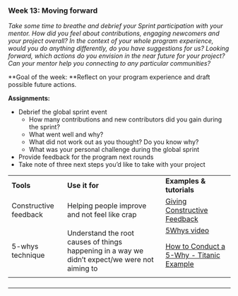 

### **Week 13: Moving forward**

_Take some time to breathe and debrief your Sprint participation with your mentor. How did you feel about contributions, engaging newcomers and your project overall? In the context of your whole program experience, would you do anything differently, do you have suggestions for us? Looking forward, which actions do you envision in the near future for your project? Can your mentor help you connecting to any particular communities?_

**Goal of the week: **Reflect on your program experience and draft possible future actions.

**Assignments:**



*   Debrief the global sprint event
    *   How many contributions and new contributors did you gain during the sprint?
    *   What went well and why?
    *   What did not work out as you thought? Do you know why?
    *   What was your personal challenge during the global sprint
*   Provide feedback for the program next rounds
*   Take note of three next steps you’d like to take with your project

<table>
  <tr>
   <td>
<strong>Tools</strong>
   </td>
   <td><strong>Use it for</strong>
   </td>
   <td><strong>Examples & tutorials</strong>
   </td>
  </tr>
  <tr>
   <td>Constructive feedback
   </td>
   <td>Helping people improve and not feel like crap
   </td>
   <td><a href="https://www.dummies.com/business/human-resources/employee-relations/giving-constructive-feedback/">Giving Constructive Feedback</a>
   </td>
  </tr>
  <tr>
   <td>5-whys technique
   </td>
   <td>Understand the root causes of things happening in a way we didn’t expect/we were not aiming to
   </td>
   <td><a href="https://www.youtube.com/watch?v=SckACO-pzoM">5Whys video</a>
<p>
<a href="https://www.youtube.com/watch?v=38RlXdr4Np0">How to Conduct a 5-Why - Titanic Example</a>
   </td>
  </tr>
</table>



###

---
